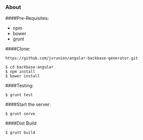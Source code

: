 

### About

####Pre-Requisites:

* npm
* bower
* grunt

####Clone:

```
https://github.com/jvrunion/angular-backbase-generator.git
```

	$ cd backbase-angular
	$ npm install
	$ bower install

####Testing:
	
	$ grunt test

####Start the server:

	$ grunt serve

####Dist Build

	$ grunt build


